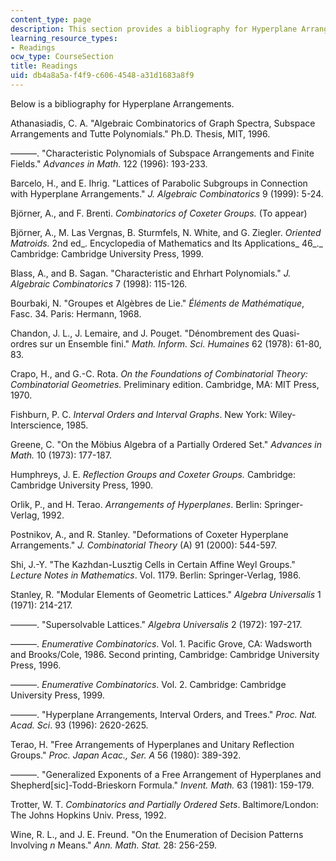 ```yaml
---
content_type: page
description: This section provides a bibliography for Hyperplane Arrangements.
learning_resource_types:
- Readings
ocw_type: CourseSection
title: Readings
uid: db4a8a5a-f4f9-c606-4548-a31d1683a8f9
---
```


Below is a bibliography for Hyperplane Arrangements.

Athanasiadis, C. A. "Algebraic Combinatorics of Graph Spectra, Subspace Arrangements and Tutte Polynomials." Ph.D. Thesis, MIT, 1996.

———. "Characteristic Polynomials of Subspace Arrangements and Finite Fields." _Advances in Math._ 122 (1996): 193-233.

Barcelo, H., and E. Ihrig. "Lattices of Parabolic Subgroups in Connection with Hyperplane Arrangements." _J. Algebraic Combinatorics_ 9 (1999): 5-24.

Björner, A., and F. Brenti. _Combinatorics of Coxeter Groups._ (To appear)

Björner, A., M. Las Vergnas, B. Sturmfels, N. White, and G. Ziegler. _Oriented Matroids._ 2nd ed_. Encyclopedia of Mathematics and Its Applications_ 46_._ Cambridge: Cambridge University Press, 1999.

Blass, A., and B. Sagan. "Characteristic and Ehrhart Polynomials." _J. Algebraic Combinatorics_ 7 (1998): 115-126.

Bourbaki, N. "Groupes et Algèbres de Lie." _Éléments de Mathématique_, Fasc. 34. Paris: Hermann, 1968.

Chandon, J. L., J. Lemaire, and J. Pouget. "Dénombrement des Quasi-ordres sur un Ensemble fini." _Math. Inform. Sci. Humaines_ 62 (1978): 61-80, 83.

Crapo, H., and G.-C. Rota. _On the Foundations of Combinatorial Theory: Combinatorial Geometries._ Preliminary edition. Cambridge, MA: MIT Press, 1970.

Fishburn, P. C. _Interval Orders and Interval Graphs_. New York: Wiley-Interscience, 1985.

Greene, C. "On the Möbius Algebra of a Partially Ordered Set." _Advances in Math._ 10 (1973): 177-187.

Humphreys, J. E. _Reflection Groups and Coxeter Groups._ Cambridge: Cambridge University Press, 1990.

Orlik, P., and H. Terao. _Arrangements of Hyperplanes_. Berlin: Springer-Verlag, 1992.

Postnikov, A., and R. Stanley. "Deformations of Coxeter Hyperplane Arrangements." _J. Combinatorial Theory_ (A) 91 (2000): 544-597.

Shi, J.-Y. "The Kazhdan-Lusztig Cells in Certain Affine Weyl Groups." _Lecture Notes in Mathematics_. Vol. 1179. Berlin: Springer-Verlag, 1986.

Stanley, R. "Modular Elements of Geometric Lattices." _Algebra Universalis_ 1 (1971): 214-217.

———. "Supersolvable Lattices." _Algebra Universalis_ 2 (1972): 197-217.

———. _Enumerative Combinatorics_. Vol. 1. Pacific Grove, CA: Wadsworth and Brooks/Cole, 1986. Second printing, Cambridge: Cambridge University Press, 1996.

———. _Enumerative Combinatorics_. Vol. 2. Cambridge: Cambridge University Press, 1999.

———. "Hyperplane Arrangements, Interval Orders, and Trees." _Proc. Nat. Acad. Sci_. 93 (1996): 2620-2625.

Terao, H. "Free Arrangements of Hyperplanes and Unitary Reflection Groups." _Proc. Japan Acac., Ser. A_ 56 (1980): 389-392.

———. "Generalized Exponents of a Free Arrangement of Hyperplanes and Shepherd\[sic\]-Todd-Brieskorn Formula." _Invent. Math._ 63 (1981): 159-179.

Trotter, W. T. _Combinatorics and Partially Ordered Sets_. Baltimore/London: The Johns Hopkins Univ. Press, 1992.

Wine, R. L., and J. E. Freund. "On the Enumeration of Decision Patterns Involving _n_ Means." _Ann. Math. Stat._ 28: 256-259.